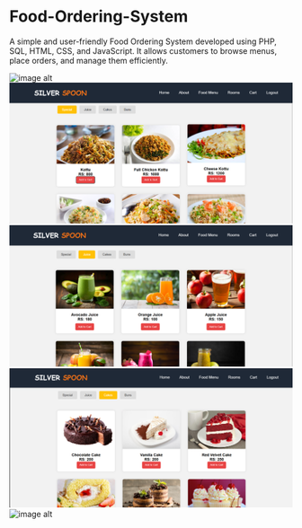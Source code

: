 # Food-Ordering-System
A simple and user-friendly Food Ordering System developed using PHP, SQL, HTML, CSS, and JavaScript. It allows customers to browse menus, place orders, and manage them efficiently.

![image alt](https://github.com/ThaveeshaNamith/Food-Ordering-System/blob/a2b4e87a7b07ca11c8eabab89794a03fb24b7eb3/merged%20(1).jpg)
![image alt](https://github.com/ThaveeshaNamith/Food-Ordering-System/blob/b469d113d951cb1e27fe5bffa88edc991d4fbe68/Screenshot%202025-08-29%20092340.png)
![image alt](https://github.com/ThaveeshaNamith/Food-Ordering-System/blob/90e7cd1518311571f19638ca031c2408b303de97/Screenshot%202025-08-29%20092404.png)
![image alt](https://github.com/ThaveeshaNamith/Food-Ordering-System/blob/473f85f11ed389022c62fc2945f418788dc578f7/Screenshot%202025-08-29%20092418.png)
![image alt]()
